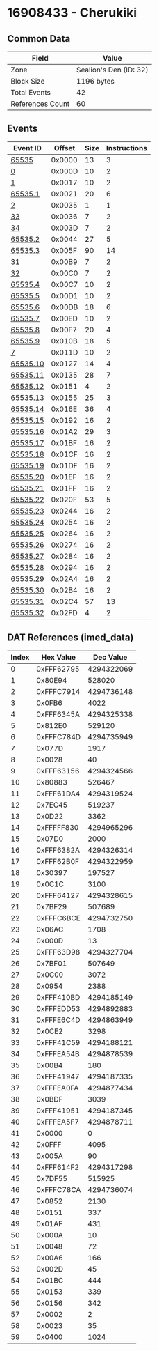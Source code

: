 # 16908433 - Cherukiki

## Common Data

| Field            | Value                  |
|------------------|------------------------|
| Zone             | Sealion's Den (ID: 32) |
| Block Size       | 1196 bytes             |
| Total Events     | 42                     |
| References Count | 60                     |

## Events

| Event ID                  | Offset   |   Size |   Instructions |
|---------------------------|----------|--------|----------------|
| [65535](./65535.md)       | 0x0000   |     13 |              3 |
| [0](./0.md)               | 0x000D   |     10 |              2 |
| [1](./1.md)               | 0x0017   |     10 |              2 |
| [65535.1](./65535.1.md)   | 0x0021   |     20 |              6 |
| [2](./2.md)               | 0x0035   |      1 |              1 |
| [33](./33.md)             | 0x0036   |      7 |              2 |
| [34](./34.md)             | 0x003D   |      7 |              2 |
| [65535.2](./65535.2.md)   | 0x0044   |     27 |              5 |
| [65535.3](./65535.3.md)   | 0x005F   |     90 |             14 |
| [31](./31.md)             | 0x00B9   |      7 |              2 |
| [32](./32.md)             | 0x00C0   |      7 |              2 |
| [65535.4](./65535.4.md)   | 0x00C7   |     10 |              2 |
| [65535.5](./65535.5.md)   | 0x00D1   |     10 |              2 |
| [65535.6](./65535.6.md)   | 0x00DB   |     18 |              6 |
| [65535.7](./65535.7.md)   | 0x00ED   |     10 |              2 |
| [65535.8](./65535.8.md)   | 0x00F7   |     20 |              4 |
| [65535.9](./65535.9.md)   | 0x010B   |     18 |              5 |
| [7](./7.md)               | 0x011D   |     10 |              2 |
| [65535.10](./65535.10.md) | 0x0127   |     14 |              4 |
| [65535.11](./65535.11.md) | 0x0135   |     28 |              7 |
| [65535.12](./65535.12.md) | 0x0151   |      4 |              2 |
| [65535.13](./65535.13.md) | 0x0155   |     25 |              3 |
| [65535.14](./65535.14.md) | 0x016E   |     36 |              4 |
| [65535.15](./65535.15.md) | 0x0192   |     16 |              2 |
| [65535.16](./65535.16.md) | 0x01A2   |     29 |              3 |
| [65535.17](./65535.17.md) | 0x01BF   |     16 |              2 |
| [65535.18](./65535.18.md) | 0x01CF   |     16 |              2 |
| [65535.19](./65535.19.md) | 0x01DF   |     16 |              2 |
| [65535.20](./65535.20.md) | 0x01EF   |     16 |              2 |
| [65535.21](./65535.21.md) | 0x01FF   |     16 |              2 |
| [65535.22](./65535.22.md) | 0x020F   |     53 |              5 |
| [65535.23](./65535.23.md) | 0x0244   |     16 |              2 |
| [65535.24](./65535.24.md) | 0x0254   |     16 |              2 |
| [65535.25](./65535.25.md) | 0x0264   |     16 |              2 |
| [65535.26](./65535.26.md) | 0x0274   |     16 |              2 |
| [65535.27](./65535.27.md) | 0x0284   |     16 |              2 |
| [65535.28](./65535.28.md) | 0x0294   |     16 |              2 |
| [65535.29](./65535.29.md) | 0x02A4   |     16 |              2 |
| [65535.30](./65535.30.md) | 0x02B4   |     16 |              2 |
| [65535.31](./65535.31.md) | 0x02C4   |     57 |             13 |
| [65535.32](./65535.32.md) | 0x02FD   |      4 |              2 |

## DAT References (imed_data)

|   Index | Hex Value   |   Dec Value |
|---------|-------------|-------------|
|       0 | 0xFFF62795  |  4294322069 |
|       1 | 0x80E94     |      528020 |
|       2 | 0xFFFC7914  |  4294736148 |
|       3 | 0x0FB6      |        4022 |
|       4 | 0xFFF6345A  |  4294325338 |
|       5 | 0x812E0     |      529120 |
|       6 | 0xFFFC784D  |  4294735949 |
|       7 | 0x077D      |        1917 |
|       8 | 0x0028      |          40 |
|       9 | 0xFFF63156  |  4294324566 |
|      10 | 0x80883     |      526467 |
|      11 | 0xFFF61DA4  |  4294319524 |
|      12 | 0x7EC45     |      519237 |
|      13 | 0x0D22      |        3362 |
|      14 | 0xFFFFF830  |  4294965296 |
|      15 | 0x07D0      |        2000 |
|      16 | 0xFFF6382A  |  4294326314 |
|      17 | 0xFFF62B0F  |  4294322959 |
|      18 | 0x30397     |      197527 |
|      19 | 0x0C1C      |        3100 |
|      20 | 0xFFF64127  |  4294328615 |
|      21 | 0x7BF29     |      507689 |
|      22 | 0xFFFC6BCE  |  4294732750 |
|      23 | 0x06AC      |        1708 |
|      24 | 0x000D      |          13 |
|      25 | 0xFFF63D98  |  4294327704 |
|      26 | 0x7BF01     |      507649 |
|      27 | 0x0C00      |        3072 |
|      28 | 0x0954      |        2388 |
|      29 | 0xFFF410BD  |  4294185149 |
|      30 | 0xFFFEDD53  |  4294892883 |
|      31 | 0xFFFE6C4D  |  4294863949 |
|      32 | 0x0CE2      |        3298 |
|      33 | 0xFFF41C59  |  4294188121 |
|      34 | 0xFFFEA54B  |  4294878539 |
|      35 | 0x00B4      |         180 |
|      36 | 0xFFF41947  |  4294187335 |
|      37 | 0xFFFEA0FA  |  4294877434 |
|      38 | 0x0BDF      |        3039 |
|      39 | 0xFFF41951  |  4294187345 |
|      40 | 0xFFFEA5F7  |  4294878711 |
|      41 | 0x0000      |           0 |
|      42 | 0x0FFF      |        4095 |
|      43 | 0x005A      |          90 |
|      44 | 0xFFF614F2  |  4294317298 |
|      45 | 0x7DF55     |      515925 |
|      46 | 0xFFFC78CA  |  4294736074 |
|      47 | 0x0852      |        2130 |
|      48 | 0x0151      |         337 |
|      49 | 0x01AF      |         431 |
|      50 | 0x000A      |          10 |
|      51 | 0x0048      |          72 |
|      52 | 0x00A6      |         166 |
|      53 | 0x002D      |          45 |
|      54 | 0x01BC      |         444 |
|      55 | 0x0153      |         339 |
|      56 | 0x0156      |         342 |
|      57 | 0x0002      |           2 |
|      58 | 0x0023      |          35 |
|      59 | 0x0400      |        1024 |
